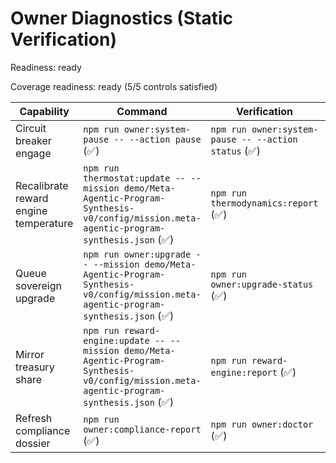 # Owner Diagnostics (Static Verification)

Readiness: ready

Coverage readiness: ready (5/5 controls satisfied)

| Capability | Command | Verification | Status |
| --- | --- | --- | --- |
| Circuit breaker engage | `npm run owner:system-pause -- --action pause` (✅) | `npm run owner:system-pause -- --action status` (✅) | Ready |
| Recalibrate reward engine temperature | `npm run thermostat:update -- --mission demo/Meta-Agentic-Program-Synthesis-v0/config/mission.meta-agentic-program-synthesis.json` (✅) | `npm run thermodynamics:report` (✅) | Ready |
| Queue sovereign upgrade | `npm run owner:upgrade -- --mission demo/Meta-Agentic-Program-Synthesis-v0/config/mission.meta-agentic-program-synthesis.json` (✅) | `npm run owner:upgrade-status` (✅) | Ready |
| Mirror treasury share | `npm run reward-engine:update -- --mission demo/Meta-Agentic-Program-Synthesis-v0/config/mission.meta-agentic-program-synthesis.json` (✅) | `npm run reward-engine:report` (✅) | Ready |
| Refresh compliance dossier | `npm run owner:compliance-report` (✅) | `npm run owner:doctor` (✅) | Ready |
